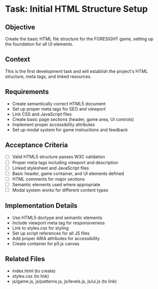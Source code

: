 # Task: Initial HTML Structure Setup

## Objective
Create the basic HTML file structure for the FORESIGHT game, setting up the foundation for all UI elements.

## Context
This is the first development task and will establish the project's HTML structure, meta tags, and linked resources.

## Requirements
- Create semantically correct HTML5 document
- Set up proper meta tags for SEO and viewport
- Link CSS and JavaScript files
- Create basic page sections (header, game area, UI controls)
- Implement proper accessibility attributes
- Set up modal system for game instructions and feedback

## Acceptance Criteria
- [ ] Valid HTML5 structure passes W3C validation
- [ ] Proper meta tags including viewport and description
- [ ] Linked stylesheet and JavaScript files
- [ ] Basic header, game container, and UI elements defined
- [ ] HTML comments for major sections
- [ ] Semantic elements used where appropriate
- [ ] Modal system works for different content types

## Implementation Details
- Use HTML5 doctype and semantic elements
- Include viewport meta tag for responsiveness
- Link to styles.css for styling
- Set up script references for all JS files
- Add proper ARIA attributes for accessibility
- Create container for p5.js canvas

## Related Files
- index.html (to create)
- styles.css (to link)
- js/game.js, js/patterns.js, js/levels.js, js/ui.js (to link)